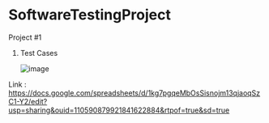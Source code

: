 # SoftwareTestingProject

Project #1

1. Test Cases

   ![image](https://github.com/ShreedeviAreekkara/SoftwareTestingProject/assets/165485184/6fe9cc20-7c2f-43ec-82f6-437e3dbb60c8)


Link : https://docs.google.com/spreadsheets/d/1kg7pgqeMbOsSisnojm13qjaoqSzC1-Y2/edit?usp=sharing&ouid=110590879921841622884&rtpof=true&sd=true
